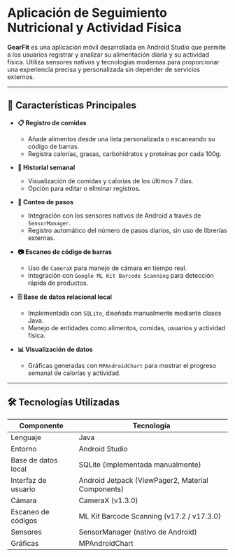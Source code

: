 # Aplicación de Seguimiento Nutricional y Actividad Física

**GearFit** es una aplicación móvil desarrollada en Android Studio que permite a los usuarios registrar y analizar su alimentación diaria y su actividad física. Utiliza sensores nativos y tecnologías modernas para proporcionar una experiencia precisa y personalizada sin depender de servicios externos.

---

## 🚀 Características Principales

- **📋 Registro de comidas**
  - Añade alimentos desde una lista personalizada o escaneando su código de barras.
  - Registra calorías, grasas, carbohidratos y proteínas por cada 100g.
  
- **📆 Historial semanal**
  - Visualización de comidas y calorías de los últimos 7 días.
  - Opción para editar o eliminar registros.

- **🚶 Conteo de pasos**
  - Integración con los sensores nativos de Android a través de `SensorManager`.
  - Registro automático del número de pasos diarios, sin uso de librerías externas.

- **📷 Escaneo de código de barras**
  - Uso de `CameraX` para manejo de cámara en tiempo real.
  - Integración con `Google ML Kit Barcode Scanning` para detección rápida de productos.

- **🗄️ Base de datos relacional local**
  - Implementada con `SQLite`, diseñada manualmente mediante clases Java.
  - Manejo de entidades como alimentos, comidas, usuarios y actividad física.

- **📊 Visualización de datos**
  - Gráficas generadas con `MPAndroidChart` para mostrar el progreso semanal de calorías y actividad.

---

## 🛠️ Tecnologías Utilizadas

| Componente            | Tecnología                              |
|----------------------|------------------------------------------|
| Lenguaje             | Java                                     |
| Entorno              | Android Studio                           |
| Base de datos local  | SQLite (implementada manualmente)        |
| Interfaz de usuario  | Android Jetpack (ViewPager2, Material Components) |
| Cámara               | CameraX (v1.3.0)                          |
| Escaneo de códigos   | ML Kit Barcode Scanning (v17.2 / v17.3.0)|
| Sensores             | SensorManager (nativo de Android)        |
| Gráficas             | MPAndroidChart                           |
